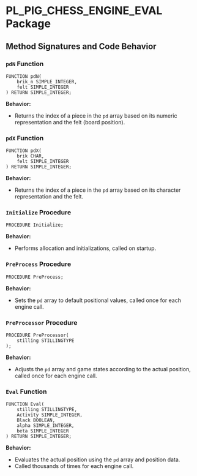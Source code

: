 # PL_PIG_CHESS_ENGINE_EVAL Package

## Method Signatures and Code Behavior

### `pdN` Function

```plsql
FUNCTION pdN(
    brik_n SIMPLE_INTEGER,
    felt SIMPLE_INTEGER
) RETURN SIMPLE_INTEGER;
```

**Behavior:**
- Returns the index of a piece in the `pd` array based on its numeric representation and the felt (board position).

### `pdX` Function

```plsql
FUNCTION pdX(
    brik CHAR,
    felt SIMPLE_INTEGER
) RETURN SIMPLE_INTEGER;
```

**Behavior:**
- Returns the index of a piece in the `pd` array based on its character representation and the felt.

### `Initialize` Procedure

```plsql
PROCEDURE Initialize;
```

**Behavior:**
- Performs allocation and initializations, called on startup.

### `PreProcess` Procedure

```plsql
PROCEDURE PreProcess;
```

**Behavior:**
- Sets the `pd` array to default positional values, called once for each engine call.

### `PreProcessor` Procedure

```plsql
PROCEDURE PreProcessor(
    stilling STILLINGTYPE
);
```

**Behavior:**
- Adjusts the `pd` array and game states according to the actual position, called once for each engine call.

### `Eval` Function

```plsql
FUNCTION Eval(
    stilling STILLINGTYPE,
    Activity SIMPLE_INTEGER,
    Black BOOLEAN,
    alpha SIMPLE_INTEGER,
    beta SIMPLE_INTEGER
) RETURN SIMPLE_INTEGER;
```

**Behavior:**
- Evaluates the actual position using the `pd` array and position data.
- Called thousands of times for each engine call.